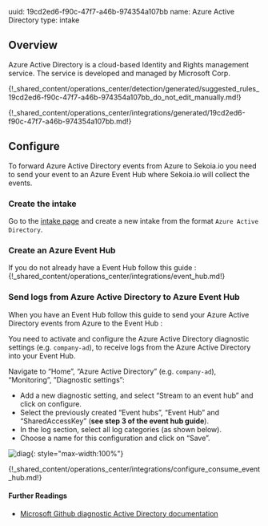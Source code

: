 uuid: 19cd2ed6-f90c-47f7-a46b-974354a107bb
name: Azure Active Directory
type: intake

## Overview

Azure Active Directory is a cloud-based Identity and Rights management service. The service is developed and managed by Microsoft Corp.

{!_shared_content/operations_center/detection/generated/suggested_rules_19cd2ed6-f90c-47f7-a46b-974354a107bb_do_not_edit_manually.md!}

{!_shared_content/operations_center/integrations/generated/19cd2ed6-f90c-47f7-a46b-974354a107bb.md!}

## Configure

To forward Azure Active Directory events from Azure to Sekoia.io you need to send your event to an Azure Event Hub where Sekoia.io will collect the events.

### Create the intake

Go to the [intake page](https://app.sekoia.io/operations/intakes) and create a new intake from the format `Azure Active Directory`.

### Create an Azure Event Hub

If you do not already have a Event Hub follow this guide :
{!_shared_content/operations_center/integrations/event_hub.md!}

### Send logs from Azure Active Directory to Azure Event Hub

When you have an Event Hub follow this guide to send your Azure Active Directory events from Azure to the Event Hub :

You need to activate and configure the Azure Active Directory diagnostic settings (e.g. `company-ad`), 
to receive logs from the Azure Active Directory into your Event Hub.

Navigate to “Home”, “Azure Active Directory” (e.g. `company-ad`), “Monitoring”, ”Diagnostic settings”:

- Add a new diagnostic setting, and select “Stream to an event hub” and click on configure.
- Select the previously created “Event hubs”, “Event Hub” and “SharedAccessKey” (**see step 3 of the event hub guide**).
- In the log section, select all log categories (as shown below).
- Choose a name for this configuration and click on “Save”.
  
![diag](https://github.com/jdpju/documentation/assets/113444861/b5e55fd3-da86-4f2f-8095-3c1704ae7a20){: style="max-width:100%"}

{!_shared_content/operations_center/integrations/configure_consume_event_hub.md!}

#### Further Readings

- [Microsoft Github diagnostic Active Directory documentation](https://github.com/MicrosoftDocs/azure-docs/blob/master/articles/active-directory/reports-monitoring/tutorial-azure-monitor-stream-logs-to-event-hub.md)
